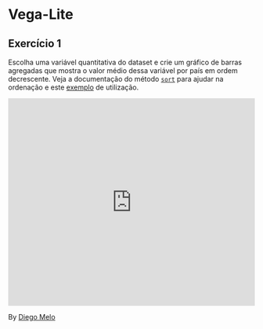 # Vega-Lite


## Exercício 1

Escolha uma variável quantitativa do dataset e crie um gráfico de barras agregadas que mostra o valor médio dessa variável por país em ordem decrescente. Veja a documentação do método [`sort`](https://vega.github.io/vega-lite/docs/sort.html) para ajudar na ordenação e este [exemplo](https://observablehq.com/@uwdata/data-transformation?collection=@uwdata/visualization-curriculum#cell-138) de utilização.

<iframe width="100%" height="423" frameborder="0"
  src="https://observablehq.com/embed/ed87d35197ea68ac@133?cells=viewof+scatterPlot"></iframe>

By [Diego Melo](https://github.com/diego-nac)
